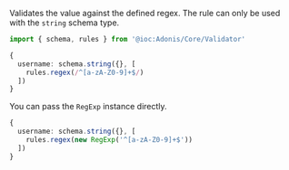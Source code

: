 Validates the value against the defined regex. The rule can only be used with the `string` schema type.

```ts
import { schema, rules } from '@ioc:Adonis/Core/Validator'

{
  username: schema.string({}, [
    rules.regex(/^[a-zA-Z0-9]+$/)
  ])
}
```

You can pass the `RegExp` instance directly.

```ts
{
  username: schema.string({}, [
    rules.regex(new RegExp('^[a-zA-Z0-9]+$'))
  ])
}
```
